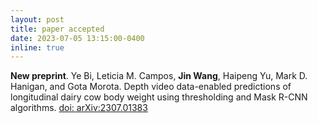 ```yaml
---
layout: post
title: paper accepted
date: 2023-07-05 13:15:00-0400
inline: true
---
```


<strong>New preprint</strong>. Ye Bi, Leticia M. Campos, **Jin Wang**, Haipeng Yu, Mark D. Hanigan, and Gota Morota. Depth video data-enabled predictions of longitudinal dairy cow body weight using thresholding and Mask R-CNN algorithms. [doi: arXiv:2307.01383](https://arxiv.org/abs/2307.01383)